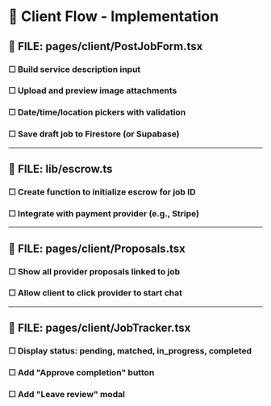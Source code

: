 # 🔧 Client Flow - Implementation

## 🧱 FILE: pages/client/PostJobForm.tsx
### ☐ Build service description input
### ☐ Upload and preview image attachments
### ☐ Date/time/location pickers with validation
### ☐ Save draft job to Firestore (or Supabase)

---

## 🧱 FILE: lib/escrow.ts
### ☐ Create function to initialize escrow for job ID
### ☐ Integrate with payment provider (e.g., Stripe)

---

## 🧱 FILE: pages/client/Proposals.tsx
### ☐ Show all provider proposals linked to job
### ☐ Allow client to click provider to start chat

---

## 🧱 FILE: pages/client/JobTracker.tsx
### ☐ Display status: pending, matched, in_progress, completed
### ☐ Add "Approve completion" button
### ☐ Add "Leave review" modal

